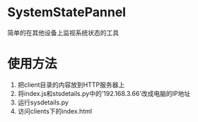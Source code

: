 # SystemStatePannel
简单的在其他设备上监视系统状态的工具

# 使用方法
1. 把client目录的内容放到HTTP服务器上
2. 将index.js和stsdetails.py中的'192.168.3.66'改成电脑的IP地址
3. 运行sysdetails.py
4. 访问clients下的index.html

